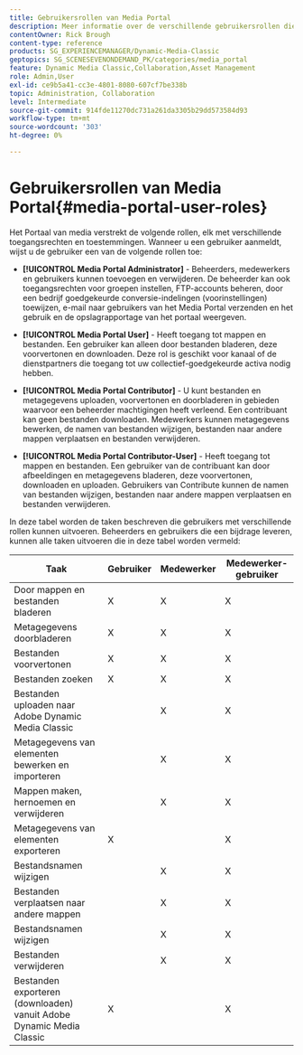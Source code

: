 ```yaml
---
title: Gebruikersrollen van Media Portal
description: Meer informatie over de verschillende gebruikersrollen die beschikbaar zijn in Media Portal in Adobe Dynamic Media Classic.
contentOwner: Rick Brough
content-type: reference
products: SG_EXPERIENCEMANAGER/Dynamic-Media-Classic
geptopics: SG_SCENESEVENONDEMAND_PK/categories/media_portal
feature: Dynamic Media Classic,Collaboration,Asset Management
role: Admin,User
exl-id: ce9b5a41-cc3e-4801-8080-607cf7be338b
topic: Administration, Collaboration
level: Intermediate
source-git-commit: 914fde11270dc731a261da3305b29dd573584d93
workflow-type: tm+mt
source-wordcount: '303'
ht-degree: 0%

---
```


# Gebruikersrollen van Media Portal{#media-portal-user-roles}

Het Portaal van media verstrekt de volgende rollen, elk met verschillende toegangsrechten en toestemmingen. Wanneer u een gebruiker aanmeldt, wijst u de gebruiker een van de volgende rollen toe:

* **[!UICONTROL Media Portal Administrator]** - Beheerders, medewerkers en gebruikers kunnen toevoegen en verwijderen. De beheerder kan ook toegangsrechten voor groepen instellen, FTP-accounts beheren, door een bedrijf goedgekeurde conversie-indelingen (voorinstellingen) toewijzen, e-mail naar gebruikers van het Media Portal verzenden en het gebruik en de opslagrapportage van het portaal weergeven.

* **[!UICONTROL Media Portal User]** - Heeft toegang tot mappen en bestanden. Een gebruiker kan alleen door bestanden bladeren, deze voorvertonen en downloaden. Deze rol is geschikt voor kanaal of de dienstpartners die toegang tot uw collectief-goedgekeurde activa nodig hebben.

* **[!UICONTROL Media Portal Contributor]** - U kunt bestanden en metagegevens uploaden, voorvertonen en doorbladeren in gebieden waarvoor een beheerder machtigingen heeft verleend. Een contribuant kan geen bestanden downloaden. Medewerkers kunnen metagegevens bewerken, de namen van bestanden wijzigen, bestanden naar andere mappen verplaatsen en bestanden verwijderen.

* **[!UICONTROL Media Portal Contributor-User]** - Heeft toegang tot mappen en bestanden. Een gebruiker van de contribuant kan door afbeeldingen en metagegevens bladeren, deze voorvertonen, downloaden en uploaden. Gebruikers van Contribute kunnen de namen van bestanden wijzigen, bestanden naar andere mappen verplaatsen en bestanden verwijderen.

In deze tabel worden de taken beschreven die gebruikers met verschillende rollen kunnen uitvoeren. Beheerders en gebruikers die een bijdrage leveren, kunnen alle taken uitvoeren die in deze tabel worden vermeld:

| Taak | Gebruiker | Medewerker | Medewerker-gebruiker |
| --- | --- | --- | --- |
| Door mappen en bestanden bladeren | X | X | X |
| Metagegevens doorbladeren | X | X | X |
| Bestanden voorvertonen | X | X | X |
| Bestanden zoeken | X | X | X |
| Bestanden uploaden naar Adobe Dynamic Media Classic | | X | X |
| Metagegevens van elementen bewerken en importeren | | X | X |
| Mappen maken, hernoemen en verwijderen | | X | X |
| Metagegevens van elementen exporteren | X | | X |
| Bestandsnamen wijzigen | | X | X |
| Bestanden verplaatsen naar andere mappen | | X | X |
| Bestandsnamen wijzigen | | X | X |
| Bestanden verwijderen | | X | X |
| Bestanden exporteren (downloaden) vanuit Adobe Dynamic Media Classic | X | | X |

